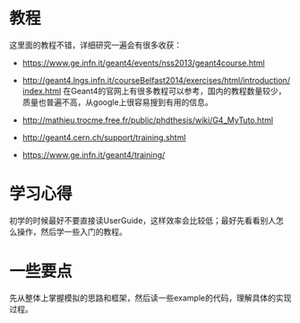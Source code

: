 # 教程
这里面的教程不错，详细研究一遍会有很多收获：
* https://www.ge.infn.it/geant4/events/nss2013/geant4course.html
* http://geant4.lngs.infn.it/courseBelfast2014/exercises/html/introduction/index.html
在Geant4的官网上有很多教程可以参考，国内的教程数量较少，质量也普遍不高，从google上很容易搜到有用的信息。

* http://mathieu.trocme.free.fr/public/phdthesis/wiki/G4_MyTuto.html
* http://geant4.cern.ch/support/training.shtml
* https://www.ge.infn.it/geant4/training/
# 学习心得
 初学的时候最好不要直接读UserGuide，这样效率会比较低；最好先看看别人怎么操作，然后学一些入门的教程。
# 一些要点
先从整体上掌握模拟的思路和框架，然后读一些example的代码，理解具体的实现过程。
